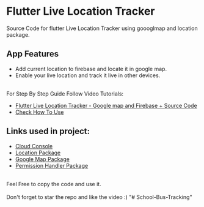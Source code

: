 # Flutter Live Location Tracker

Source Code for flutter Live Location Tracker using goooglmap and location package.<br>

## App Features
- Add current location to firebase and locate it in google map.<br>
- Enable your live location and track it live in other devices.<br><br>


For Step By Step Guide Follow Video Tutorials:
- [Flutter Live Location Tracker - Google map and Firebase + Source Code](https://bit.ly/3hlM3Lr)
- [Check How To Use](https://youtu.be/xglk8en3pjU)

## Links used in project:

- [Cloud Console](https://bit.ly/3qLUjY9)
- [Location Package](https://bit.ly/2XcsBcX)
- [Google Map Package](https://bit.ly/2Vu1SYC)
- [Permission Handler Package](https://bit.ly/2X1WAnE)
<br><br>

Feel Free to copy the code and use it.<br><br>
Don't forget to star the repo and like the video :)
"# School-Bus-Tracking" 
